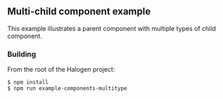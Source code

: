 ## Multi-child component example

This example illustrates a parent component with multiple types of child component.

### Building

From the root of the Halogen project:

```
$ npm install
$ npm run example-components-multitype
```
